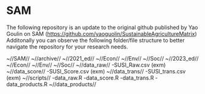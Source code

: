 # SAM
The following repository is an update to the original github published by Yao Goulin on SAM (https://github.com/yaoguolin/SustainableAgricultureMatrix)
Additonally you can observe the following folder/file structure to better navigate the repository for your research needs.

~//SAM//
  ~//archive//
    ~//2021_ed//
      ~//Econ//
      ~//Env//
      ~//Soc//
    ~//2023_ed//
      ~//Econ//
      ~//Env//
      ~//Soc//
  ~//data_raw//
    -SUSI_Raw.csv (exm)
  ~//data_score//
    -SUSI_Score.csv (exm)
  ~//data_trans//
    -SUSI_trans.csv (exm)
  ~//scripts//
    -data_raw.R
    -data_score.R
    -data_trans.R
    -data_products.R
  ~//data_products//
